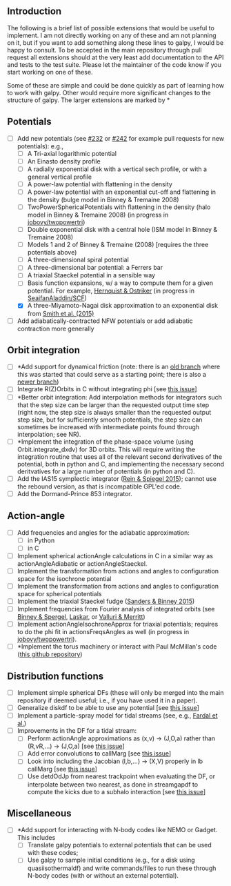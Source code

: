 Introduction
-------------

The following is a brief list of possible extensions that would be useful to implement. I am not directly working on any of these and am not planning on it, but if you want to add something along these lines to galpy, I would be happy to consult. To be accepted in the main repository through pull request all extensions should at the very least add documentation to the API and tests to the test suite. Please let the maintainer of the code know if you start working on one of these.

Some of these are simple and could be done quickly as part of learning how to work with galpy. Other would require more significant changes to the structure of galpy. The larger extensions are marked by *

Potentials
-----------

- [ ] Add new potentials (see [#232](https://github.com/jobovy/galpy/pull/232) or [#242](https://github.com/jobovy/galpy/pull/242) for example pull requests for new potentials): e.g.,
    - [ ] A Tri-axial logarithmic potential
    - [ ] An Einasto density profile
    - [ ] A radially exponential disk with a vertical sech profile, or with a general vertical profile
    - [ ] A power-law potential with flattening in the density
    - [ ] A power-law potential with an exponential cut-off and flattening in the density (bulge model in Binney & Tremaine 2008)
    - [ ] TwoPowerSphericalPotentials with flattening in the density (halo model in Binney & Tremaine 2008) (in progress in [jobovy/twopowertri](https://github.com/jobovy/galpy/tree/twopowertri))
    - [ ] Double exponential disk with a central hole (ISM model in Binney & Tremaine 2008)
    - [ ] Models 1 and 2 of Binney & Tremaine (2008) [requires the three potentials above)
    - [ ] A three-dimensional spiral potential
    - [ ] A three-dimensional bar potential: a Ferrers bar
    - [ ] A triaxial Staeckel potential in a sensible way
    - [ ] Basis function expansions, w/ a way to compute them for a given potential. For example, [Hernquist & Ostriker](http://adsabs.harvard.edu/abs/1992ApJ...386..375H) (in progress in [SeaifanAladdin/SCF](https://github.com/SeaifanAladdin/galpy/tree/SCF))
    - [x] A three-Miyamoto-Nagai disk approximation to an exponential disk from [Smith et al. (2015)](http://arxiv.org/abs/1502.00627)
- [ ] Add adiabatically-contracted NFW potentials or add adiabatic contraction more generally

Orbit integration
------------------

- [ ] *Add support for dynamical friction (note: there is an [old branch](https://github.com/jobovy/galpy/tree/dev_galpy_dynamfric) where this was started that could serve as a starting point; there is also a [newer branch](https://github.com/jobovy/galpy/tree/dynamfric))
- [ ] Integrate R(Z)Orbits in C without integrating phi [see [this issue](https://github.com/jobovy/galpy/issues/28)]
- [ ] *Better orbit integration: Add interpolation methods for integrators such that the step size can be larger than the requested output time step (right now, the step size is always smaller than the requested output step size, but for sufficiently smooth potentials, the step size can sometimes be increased with intermediate points found through interpolation; see NR).
- [ ] *Implement the integration of the phase-space volume (using Orbit.integrate_dxdv) for 3D orbits. This will require writing the integration routine that uses all of the relevant second derivatives of the potential, both in python and C, and implementing the necessary second deritvatives for a large number of potentials (in python and C).
- [ ] Add the IAS15 symplectic integrator ([Rein & Spiegel 2015](http://adsabs.harvard.edu/abs/2015MNRAS.446.1424R)); cannot use the rebound version, as that is incompatible GPL'ed code.
- [ ] Add the Dormand-Prince 853 integrator.

Action-angle
-------------
- [ ] Add frequencies and angles for the adiabatic approximation:
     - [ ] in Python
     - [ ] in C
- [ ] Implement spherical actionAngle calculations in C in a similar way as actionAngleAdiabatic or actionAngleStaeckel.
- [ ] Implement the transformation from actions and angles to configuration space for the isochrone potential
- [ ] Implement the transformation from actions and angles to configuration space for spherical potentials
- [ ] Implement the triaxial Staeckel fudge ([Sanders & Binney 2015](http://adsabs.harvard.edu/abs/2014arXiv1412.2093S))
- [ ] Implement frequencies from Fourier analysis of integrated orbits (see [Binney & Spergel](http://adsabs.harvard.edu/abs/1982ApJ...252..308B), [Laskar](http://adsabs.harvard.edu/abs/1990Icar...88..266L), or [Valluri & Merritt](http://adsabs.harvard.edu/abs/1998ApJ...506..686V))
- [ ] Implement actionAngleIsochroneApprox for triaxial potentials; requires to do the phi fit in actionsFreqsAngles as well (in progress in [jobovy/twopowertri](https://github.com/jobovy/galpy/tree/twopowertri)).
- [ ] *Implement the torus machinery or interact with Paul McMillan's code ([this github repository](https://github.com/PaulMcMillan-Astro/Torus))

Distribution functions
------------------------
- [ ] Implement simple spherical DFs (these will only be merged into the main repository if deemed useful; i.e., if you have used it in a paper).
- [ ] Generalize diskdf to be able to use any potential [see [this issue](https://github.com/jobovy/galpy/issues/7)]
- [ ] Implement a particle-spray model for tidal streams (see, e.g., [Fardal et al.](http://adsabs.harvard.edu/abs/2015MNRAS.452..301F))
- [ ] Improvements in the DF for a tidal stream:
  - [ ] Perform actionAngle approximations as (x,v) -> (J,O,a) rather than (R,vR,...) -> (J,O,a) [see [this issue](https://github.com/jobovy/galpy/issues/113)]
  - [ ] Add error convolutions to callMarg [see [this issue](https://github.com/jobovy/galpy/issues/114)]
  - [ ] Look into including the Jacobian (l,b,...) -> (X,V) properly in lb callMarg [see [this issue](https://github.com/jobovy/galpy/issues/115)]
  - [ ] Use detdOdJp from nearest trackpoint when evaluating the DF, or interpolate between two nearest, as done in streamgapdf to compute the kicks due to a subhalo interaction [see [this issue](https://github.com/jobovy/galpy/issues/197)]

Miscellaneous
---------------
- [ ] *Add support for interacting with N-body codes like NEMO or Gadget. This includes
     - [ ] Translate galpy potentials to external potentials that can be used with these codes;
     - [ ] Use galpy to sample initial conditions (e.g., for a disk using quasiisothermaldf) and write commands/files to run these through N-body codes (with or without an external potential).